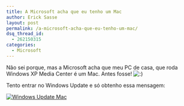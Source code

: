 ```yaml
---
title: A Microsoft acha que eu tenho um Mac
author: Erick Sasse
layout: post
permalink: /a-microsoft-acha-que-eu-tenho-um-mac/
dsq_thread_id:
  - 262150315
categories:
  - Microsoft
---
```

Não sei porque, mas a Microsoft acha que meu PC de casa, que roda Windows XP Media Center é um Mac. Antes fosse! <img src="http://www.ericksasse.com.br/wp-includes/images/smilies/icon_smile.gif" alt=":)" class="wp-smiley" />

Tento entrar no Windows Update e só obtenho essa mensagem:

[![Windows Update Mac][1]][2]

 [1]: http://www.ericksasse.com.br/wp-content/uploads/2007/09/winmac.thumbnail.jpg
 [2]: http://www.ericksasse.com.br/wp-content/uploads/2007/09/winmac.jpg "Windows Update Mac"